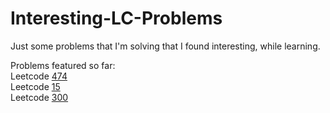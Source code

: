 # Interesting-LC-Problems
Just some problems that I'm solving that I found interesting, while learning.

Problems featured so far:  
Leetcode [474](https://leetcode.com/problems/ones-and-zeroes/description/)  
Leetcode [15](https://leetcode.com/problems/3sum/description/)  
Leetcode [300](https://leetcode.com/problems/longest-increasing-subsequence/) 
